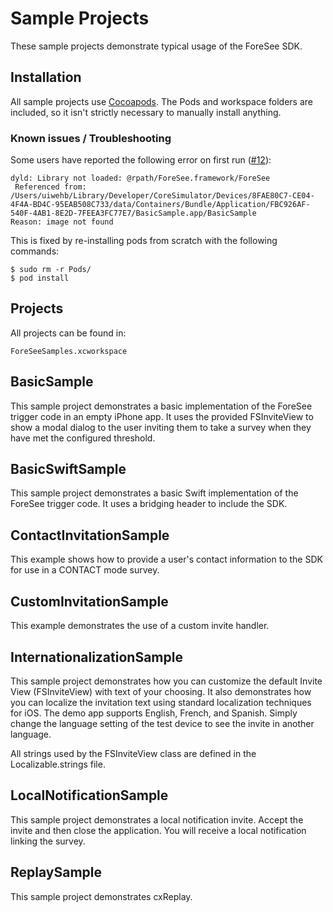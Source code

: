 # Sample Projects

These sample projects demonstrate typical usage of the ForeSee SDK.

## Installation

All sample projects use [Cocoapods](http://cocoapods.org/). The Pods and workspace folders are
included, so it isn't strictly necessary to manually install anything. 

### Known issues / Troubleshooting

Some users have reported the following error on first run ([#12](https://github.com/foreseecode/foresee-sdk-ios-samples/issues/12)):

    dyld: Library not loaded: @rpath/ForeSee.framework/ForeSee
     Referenced from: /Users/uiwehb/Library/Developer/CoreSimulator/Devices/8FAE80C7-CE04-4F4A-BD4C-95EAB508C733/data/Containers/Bundle/Application/FBC926AF-540F-4AB1-8E2D-7FEEA3FC77E7/BasicSample.app/BasicSample
    Reason: image not found

This is fixed by re-installing pods from scratch with the following commands:

    $ sudo rm -r Pods/
    $ pod install

## Projects

All projects can be found in:

`ForeSeeSamples.xcworkspace`

## BasicSample
This sample project demonstrates a basic implementation of the ForeSee trigger code in an empty iPhone app.
It uses the provided FSInviteView to show a modal dialog to the user inviting them to take a survey when
they have met the configured threshold.

## BasicSwiftSample
This sample project demonstrates a basic Swift implementation of the ForeSee trigger code. It uses a bridging header to include the SDK.

## ContactInvitationSample
This example shows how to provide a user's contact information to the SDK for use in a CONTACT mode survey.

## CustomInvitationSample
This example demonstrates the use of a custom invite handler.

## InternationalizationSample
This sample project demonstrates how you can customize the default Invite View (FSInviteView) with text of your
choosing.  It also demonstrates how you can localize the invitation text using standard localization techniques
for iOS.  The demo app supports English, French, and Spanish.  Simply change the language setting of the test device
to see the invite in another language.

All strings used by the FSInviteView class are defined in the Localizable.strings file.

## LocalNotificationSample
This sample project demonstrates a local notification invite. Accept the invite and then close the application. 
You will receive a local notification linking the survey.

## ReplaySample
This sample project demonstrates cxReplay.


